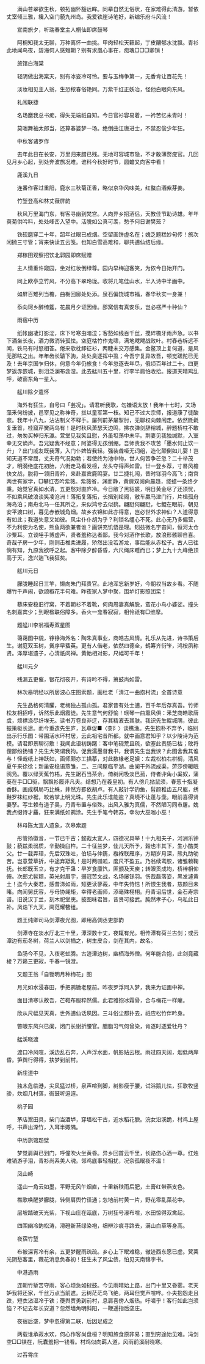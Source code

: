 <!-- { "loadSidebar": true } -->
　　满山苍翠欲生秋，顿拓幽怀豁远眸。同辈自然无俗状，在家难得此清游。暂依丈室倾三雅，纔入空门藐九州岛。我爱铁崖诗笔好，新编乐府斗风流！

　　宣南旅夕，听瑞春堂主人桐仙即席鼓琴

　　阿桐知我太无聊，万种离怀一曲挑。甲肉轻松天籁起，丁皮醲郁水沈飘。青衫此地闻鸟夜，碧海何人感雉朝？别有求凰心事在，痴魂□□□卿销！

　　旅馆白海棠

　　轻阴做出海棠天，别有冰姿冷可怜。要与玉梅争第一，无香肯让百花先！

　　淡妆相见主人翁，生恐秾春俗艳同。万紫千红正妖冶，怪他白眼向东风。

　　礼闱联捷

　　名场磨我总书痴，得失无端祇自知。今日官衫容易着，一衿苦忆未青时！

　　莫嗤舞袖太郎当，还算春婆梦一场。绝倒曲江唐进士，不禁忍俊少年狂。

　　中秋客诸罗作

　　去年此日在长安，万里归来腊已残。无地可容城市隐，不才敢薄赘疣官。几回见月乡心起，到处奔波旅况难。谁料今秋好时节，圆蟾又向客中看！

　　鹿溪九日

　　连番作客过重阳，鹿水三秋菊正香，略似京华风味美，红螯白酒紫芽姜。

　　竹堑登高和林丈薇屏韵

　　秋风万里海门东，有客寻幽到梵宫。人向异乡招酒侣，天教佳节助诗雄。年年萸菊供吟料，处处峰峦入望中。活脱如公真可羡，愁予何日谢樊笼？

　　铁砚磨穿二十年，韶年过眼已成烟。空留画饼虚名在；媿乏题糕妙句传！旅次闲抛三寸管；宵来快读五云笺。也知白雪高难和，聊共逋仙结后缘。

　　郑稼田观察招饮北郭园即席赋赠

　　主人情重许窥园，坐对红妆倒绿尊。园内早梅迎客笑，为侬今日始开门。

　　同上欧亭立竹风，不分高下翠玲珑。收将几笔佳山水，半入诗中半画中。

　　如屏百雉列当檐，曲榭回廊处处添。泉石偏饶城市福，春华秋实一身兼！

　　忝向珂乡醉绮筵，花晨月夕证因缘。邵窝信有真安乐，岂必楞严十种仙？

　　雨宿中历

　　纸帐幽凄灯影涩，床下号寒虫暗泣；客愁如线百千丝，搅碎檐牙雨声急。以书下酒坐长夜，酒力微消转孤怯。空庭枯竹作鬼啸，满地飕飕战败叶。村舂巷柝远不闻，铁马有时怒相答。倦来欹枕卸征衫，两睫未交万感集。金鳌顶上复何道，是风无那呿之出。年年齿长辕下驹，处处臭逐裈中虱；今吾宁复异故吾，顿觉蹉跎已无及！去年京国乍归休，何意今年仍旅食！今年忽逐去年尽，俄顷百年过二十。四更梦返赤嵌城，别泪泛澜布衾湿。此去艋川五十里，行李半肩怕收拾。报道天晴鸡乱呼，破窗东角一星入。

　　艋川除夕遣怀

　　海外有狂生，自号曰「芸况」。请君听我歌，勿嫌语太放！我年十七时，文场藻釆何纷披，邑宰见之称神奇，拔以童军第一枝。知己不过大宗师，报道康了徒酸悲。我年十八九，沾沾制义不释手。屡列前茅屡掣肘，无聊权向棘闱走。依然毷氉复垂首，桂窟芹黉两乌有！是时秋风萧瑟天边鸣，拂衣弹剑辞榕城，醉题桥柱不敢过，匆匆买棹归东瀛。萱堂见我笑且慰，外虽坦荡中未平。荆妻见我独缄默，入室幸无交谪声。吾兄疑我不经意；阿婆得无孩倒绷。吾师责我不攻苦「墨水何止饮一升」？出门戚友既我薄，入门仆婢皆我轻。强装聋哑无词组，造化颠倒如儿婴！岂知天道不常屈，丈夫奇气况勃勃；若使终为池中物，世人何苦争芒忽？二十举茂才，明漪绝底花初胎，六街走马看发榜，龙头夺得声如雷。廿一登乡荐，寸晷风檐快文战，脱将一领旧青衿，来赴嘉宾鹿鸣宴。廿二捷礼闱，昔时铩羽今高飞；南宫两世有家学，□攀红杏吟紫薇。紫薇省，渊而静，黄扉双阙向晨趋，绛蜡一条终夕秉。始觉官真如水清，五更愁对直庐冷。今日敝了黑貂裘，明日黄金尽了还须忧，不如乘风破浪谈笑凌沧洲！落拓复落拓，长揖别纶阁，敝车羸马津门行，片楫孤舟海岛泊；南舟北马一任其所之，来似鸿兮去似鹤。翩跹何翩跹，七鲲在眼前，朝见安平渡口树，暮见赤嵌城角烟。故乡衣锦如此亦得意，岂必世外求神仙？人道得意有如此；我道失意又如彼。风尘仆仆胡为乎？利锁名缰心不死。此心无乃多偏营，不为利使为名使，熊鱼两欲兼者谁？画饼充饥悟是理。矧兹微名宇宙间，恒河太仓沙粟耳。立谈唾手博虚声，贤者羞称达者鄙。我今对酒作长歌，放浪形骸聊自喜。奇哉子房一少年，刚则击椎柔进履，矫然出没若游龙，事后能从赤松子。古人已往倘有知，九原我欲呼之起。客中除夕醉昏昏，六尺绳床睡而已；梦上九十九峰绝顶高于天，逸兴遄飞我狂矣。

　　艋川元日

　　朦胧睡起日三竿，懒向朱门拜贵官。此地浑忘新岁好，今朝权当故乡看。不随爆竹千声闹，欲颂椒花半句难。昨夜家人梦中聚，围垆灯影照团栾！

　　藜床安稳旧行窝，不着朝衫不着靴，何肉周妻真解脱，蛮花小鸟小婆娑。撞头名刺嘉宾少；到眼楹联俗障多。香火一龛春寂寂，相怜祇有□维摩。

　　题艋川李翁福寿双星图

　　蔼蔼图中貌，铮铮海外名：陶朱真事业，商皓古风情。礼乐从先进，诗书策后生。谢庭双玉树，黉序早蜚英。更有人偕老，依然四德全，鹤筹齐衍笇，鸿桉夙称贤。泽厚堪遗子，心清祇问禅。黄鲐相对影，尺幅可千年！

　　艋川元夕

　　残漏五更催，银花彻夜开，有诗吟不得，箫鼓尚如雷。

　　林次皋明经以所居波心庄图索题，画杜老「清江一曲抱村流」全首诗意

　　先生品格何清臞，老梅独占孤山孤。君家昔有处士逋，百千年后存真吾。竹师松友相招呼，诉然乐此烟霞徒。先生意气何舒愉！瑶琴一曲熏风俱：釆芝商皓歌唐虞，烦襟涤尽纤埃无。读书万卷良非迂，存其精液去其肤。我识先生鲲城隅，彼此振策驱长途。而今重造先生庐，瓦尊促■〈桼阝〉谈樵渔。先生抱朴不弃予，临别出示行乐图：带围活水环村居，云此祖宅昔所都。就中画意君知乎？以少陵诗为范模。请君即景聊衍敷！我闻此语初踌躇：客中笔砚荒且疏，欲塞此责肠已枯；敢将俚鄙纷扬铺？先生大笑谓我拘。促我濡墨督我书，我谓先生岂我谀？此图舍我其谁与！怪哉纸上神跃如，画师颇亦工描摹，对此数椽老足娱：左裁松柏右栟榈，清风夏午来徐徐；新巢安稳语燕雏，二、三间屋临平湖。曲阑干外流成渠，蓱莎傍暖眠鸥凫。覆以绿天蕉竹梧，先生踞石当茶余，倚树闲吸淡巴菰，侍者丱角小奚奴，蒲葵在手□□驱，飘飘衫履非凡夫。结想乃在羲皇初。有人傍几拈鼠须，春葱十指凝香酥。画成棋局巧比蛛，井然方罫依胡卢。有人敲针学钓鱼，髫颜稚齿五尺躯，绣鞋罗袜红纱裾，皎若掌上明光珠。先生此乐谁能逾？真境不让蓬与壶。眼前喜得贤妻孥。写生赖有道子吴，丹青布置与俗殊。出风入雅为真儒，不然陋习同市屠。媿我点缀诗才麤，狂来满纸如鸦涂。先生手笔今韩苏，幸勿大巫嗤小巫！

　　林母陈太宜人遗象，次皋索题

　　彤管扬徽音，一节已千古；懿哉太宜人，四德况具举！十九相夫子，河洲乐钟鼓；藐兹柔弱质，辛勤操臼杵。二十征兰梦，佳儿天所予，榖也丰其下，生小酷类父。廿一载弄璋，先后双珠吐，伯埙与仲篪，襁褓联雁序，方期岁月深，熊丸助劬苦。岂意萱草折，中途弃羝乳！是时两呱呱，度尺不盈五。乃翁续鸾胶，诸雏赖鞠抚。长郎既玉立，有才克干蛊：早岁食廪饩，匪颁及天庾；转眼贡成均，桥梓相仰俯。次郎尤髫颖，英光射眉宇，弱冠苦文战，名场屡铩羽。伤哉磊落姿，黑发遽黄土！迄今大秦君，感昔涕如雨，矧更读蓼莪，中年失恃怙！所恨生我者，慈颜目未睹。向闻舅氏容，与母协绳矩，幸得老画师，添毫殊栩栩。丹青诏后世，金石寿宗谱。旧说汉丁兰，刻木祀堂庑。披图味君旨，昔贤可接武。肫然孝子心，乌私此日补。凤诰下九天，阃范耀簪组。

　　题王纯卿司马剑潭夜光图，即用高倜丞吏部韵

　　剑潭寺在淡水厅北三十里，潭深数十丈，夜辄有光。相传潭有荷兰古剑；或云潭边有茄冬树，荷兰人以剑插之，树生皮合，剑在其内，故名。

　　鱼肠今不见，入夜老虹腾。古迹潭边树，幽栖海外僧。何年能合抱，此剑竟藏棱？万籁三更寂，千春一镜澄。

　　又题王翁「自锄明月种梅花」图

　　月光如水浸春田，手把鸦锄老屋前。昨夜罗浮同入梦，我来为证画中禅。

　　面目清寒认故吾，芒鞋布服粹然儒。此君雅抱冰霜骨，合与梅花一样癯。

　　欣从尺幅见天真，世外逋仙话夙因。三斗俗尘都扑去，祇应松竹伴吟身。

　　瞥眼东风兴已阑，闭门长谢折腰官。胭脂习气何曾染，肯逐时逐爱牡丹？

　　艋溪晓渡

　　渡口冷风喧，溪边乱石奔，人声浮水面，帆影贴云根。雨过四天阔，烟低两岸昏。笋舆行得得，扶梦到前村。

　　新庄道中

　　独木危临港，尖风猛过桥，泉声喧到脚，树影瘦于腰，试浴鹅儿怯，狂歌牧竖骄，炊烟几村落，衙鼓听迢迢。

　　桃子园

　　茅店鬻田具，柴门当酒垆，穿墙松干古，近水稻花腴。浣女沿溪跪，村鸡上屋呼，书声出深竹，入耳半娵隅。

　　中历旅馆题壁

　　梦觉肩舆已到门，呼僮吹火坐黄昏。异乡回首云千里，长路伤心酒一尊。红烛难销游子泪，青衫尚系美人魂。邻鸡底事轻相扰，况奈孤眠夜不温！

　　凤山崎

　　遥山一角云如墨，平野无风午烟直，十里新秧雨后肥，土膏红带燕支色。

　　樵歌唤醒梦朦胧，转侧肩舆竹径通；忽地前村黄一片，野花零乱菜花中。

　　层坡踏破天光紫，下视山庄在瓯底，万树狂号瀑布喧，水田惊得双禽起。

　　四围幽冷韵松涛，滑磴新苔绿染袍，细辨沙痕寻路去，满山白草等身高。

　　夜宿竹堑

　　布被深宵冷有余，五更梦醒雨疏疏。乡心上下眠难稳，辙迹西东愿已虚。蓂荚光阴愁客里，薇花消息负春初！狂生未了风尘债，怕见天南锦字书。

　　中港遇雨

　　连朝竹堑苦守雨，客心烦急如挝鼓。今见雨晴始上路，出门十里又昏雾。老天妒我将还家，千丝万点当前遮。云树茫茫鸟飞绝，两耳但觉声喧哗。仆夫抱怨走且跌，短衣沾湿冷于铁；箯舆贾勇到前村，息肩喜傍人烟热。吁嗟乎！客行如此岂须恼？不记去年长安道？忽然墙角明斜阳，一鞭遥指后垄庄。

　　夜宿后垄，梦中忽得第二联，后因足成之

　　两载谁承菽水欢，何心作客尚盘桓？明知旅食原非易；直到穷途始见难。冯剑空□□铗在，阮囊羞把一钱看。村鸡似向羁人道，风雨前溪耐晓寒。

　　过吞霄庄

